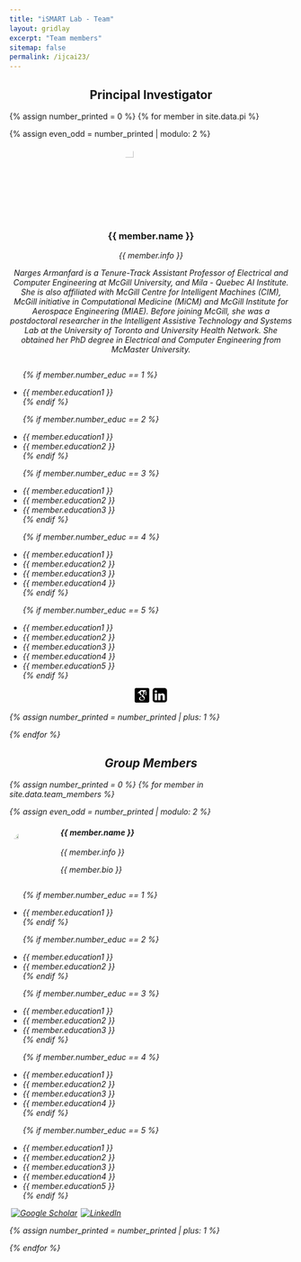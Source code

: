 ```yaml
---
title: "iSMART Lab - Team"
layout: gridlay
excerpt: "Team members"
sitemap: false
permalink: /ijcai23/
---
```


<h2 align="center"> Principal Investigator </h2>

{% assign number_printed = 0 %}
{% for member in site.data.pi %}

{% assign even_odd = number_printed | modulo: 2 %}

<div class="row">

<div class="col-sm-12 clearfix">
  <img src="{{ site.url }}{{ site.baseurl }}/images/teampic/{{ member.photo }}" class="img-circle" width="25%" style="display: block; margin-left: auto; margin-right: auto;aspect-ratio: 1; border-radius:50%"/>
  <h3 align="center">{{ member.name }}</h3>
  <p align="center"><i>{{ member.info }} <!--<br>email: <{{ member.email }}></i> --></p>
    
  <p align="center">Narges Armanfard is a Tenure-Track Assistant Professor of Electrical and Computer Engineering at McGill University, and Mila - Quebec AI Institute. She is also affiliated with McGill Centre for Intelligent Machines (CIM), McGill initiative in Computational Medicine (MiCM) and McGill Institute for Aerospace Engineering (MIAE). Before joining McGill, she was a postdoctoral researcher in the Intelligent Assistive Technology and Systems Lab at the University of Toronto and University Health Network. She obtained her PhD degree in Electrical and Computer Engineering from McMaster University.</p>
 
  <ul style="overflow: hidden">
  
  {% if member.number_educ == 1 %}
  <li> {{ member.education1 }} </li>
  {% endif %}

  {% if member.number_educ == 2 %}
  <li> {{ member.education1 }} </li>
  <li> {{ member.education2 }} </li>
  {% endif %}

  {% if member.number_educ == 3 %}
  <li> {{ member.education1 }} </li>
  <li> {{ member.education2 }} </li>
  <li> {{ member.education3 }} </li>
  {% endif %}

  {% if member.number_educ == 4 %}
  <li> {{ member.education1 }} </li>
  <li> {{ member.education2 }} </li>
  <li> {{ member.education3 }} </li>
  <li> {{ member.education4 }} </li>
  {% endif %}

  {% if member.number_educ == 5 %}
  <li> {{ member.education1 }} </li>
  <li> {{ member.education2 }} </li>
  <li> {{ member.education3 }} </li>
  <li> {{ member.education4 }} </li>
  <li> {{ member.education5 }} </li>
  {% endif %}
    
  </ul>
  <center>
  <a href="https://scholar.google.com/citations?user=V8pn4tIAAAAJ&hl=en" target="_blank"><img src="https://raw.githubusercontent.com/Armanfard-Lab/armanfard-lab.github.io/gh-pages/images/google-scholar-square.png" alt="Google Scholar" style="aspect-ratio: 1;width:26px;height:26px;margin:0px 3px"></a><a href="https://ca.linkedin.com/in/armanfardn" target="_blank"><img src="https://github.com/Armanfard-Lab/armanfard-lab.github.io/blob/gh-pages/images/new-linkedin-logo-white-black-png.png?raw=true" alt="LinkedIn" style="aspect-ratio: 1;width:26px;height:26px;margin:0px 3px"></a>
  </center>
</div>

{% assign number_printed = number_printed | plus: 1 %}

</div>
{% endfor %}


<h2 align="center"> Group Members </h2>

{% assign number_printed = 0 %}
{% for member in site.data.team_members %}

{% assign even_odd = number_printed | modulo: 2 %}

<div class="row">

<div class="col-sm-12 clearfix">
  <img src="{{ site.url }}{{ site.baseurl }}/images/teampic/{{ member.photo }}" class="rounded-circle" width="18%" style="aspect-ratio: 1; border-radius:50%;float: left" />
  <h4>{{ member.name }}</h4>
  <i>{{ member.info }} <!--<br>email: <{{ member.email }}></i> -->
    
  <p style="font-size:14px;">{{ member.bio }}</p>
  <ul style="overflow: hidden">

  {% if member.number_educ == 1 %}
  <li> {{ member.education1 }} </li>
  {% endif %}

  {% if member.number_educ == 2 %}
  <li> {{ member.education1 }} </li>
  <li> {{ member.education2 }} </li>
  {% endif %}

  {% if member.number_educ == 3 %}
  <li> {{ member.education1 }} </li>
  <li> {{ member.education2 }} </li>
  <li> {{ member.education3 }} </li>
  {% endif %}

  {% if member.number_educ == 4 %}
  <li> {{ member.education1 }} </li>
  <li> {{ member.education2 }} </li>
  <li> {{ member.education3 }} </li>
  <li> {{ member.education4 }} </li>
  {% endif %}

  {% if member.number_educ == 5 %}
  <li> {{ member.education1 }} </li>
  <li> {{ member.education2 }} </li>
  <li> {{ member.education3 }} </li>
  <li> {{ member.education4 }} </li>
  <li> {{ member.education5 }} </li>
  {% endif %}

  </ul>
 <a href="{{ member.scholar }}" target="_blank"><img src="https://user-images.githubusercontent.com/66117993/96351906-8c452000-1084-11eb-926f-6536bd0c6d57.png" alt="Google Scholar" style="width:26px;height:26px;margin:0px 3px"></a><a href="{{ member.linkedin }}" target="_blank"><img src="https://cdn-icons-png.flaticon.com/512/174/174857.png" alt="LinkedIn" style="width:26px;height:26px;margin:0px 3px"></a>
</div>

{% assign number_printed = number_printed | plus: 1 %}

</div>

{% endfor %}






</div>
  

